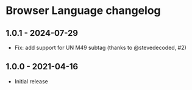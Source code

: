 # Browser Language changelog

## 1.0.1 - 2024-07-29

* Fix: add support for UN M49 subtag (thanks to @stevedecoded, #2)

## 1.0.0 - 2021-04-16

* Initial release